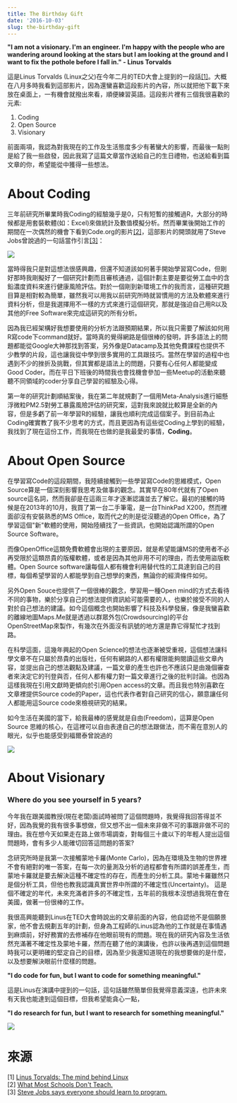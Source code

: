 ```yaml
---
title: The Birthday Gift
date: '2016-10-03'
slug: the-birthday-gift
---
```



**"I am not a visionary. I'm an engineer. I'm happy with the people who are wandering around looking at the stars but I am looking at the ground and I want to fix the pothole before I fall in." - Linus Torvalds**

這是Linus Torvalds (Linux之父)在今年二月的TED大會上提到的一段話[[1]](https://www.ted.com/talks/linus_torvalds_the_mind_behind_linux)。大概在八月多時我看到這部影片，因為還蠻喜歡這段影片的內容，所以就把他下載下來放在桌面上，一有機會就撥出來看，順便練習英語。這段影片裡有三個我很喜歡的元素:

1. Coding
2. Open Source
3. Visionary

前面兩項，我認為對我現在的工作及生活態度多少有著蠻大的影響，而最後一點則是給了我一些啟發，因此我寫了這篇文章當作送給自己的生日禮物，也送給看到篇文章的你，希望能從中獲得一些想法。

# About Coding
三年前研究所畢業時我Coding的經驗幾乎是0，只有短暫的接觸過R，大部分的時候都是用套裝軟體(如：Excel)來做統計及數值模擬分析。然而畢業後開始工作的期間在一次偶然的機會下看到Code.org的影片[[2]](https://www.youtube.com/watch?v=nKIu9yen5nc)，這部影片的開頭就用了Steve Jobs曾說過的一句話當作引言[[3]](https://www.youtube.com/watch?v=UaA1PbyS8BA)：

![](http://www.azquotes.com/picture-quotes/quote-everybody-in-this-country-should-learn-how-to-program-a-computer-because-it-teaches-steve-jobs-105-93-84.jpg)

當時得我只是對這想法很感興趣，但還不知道該如何著手開始學習寫Code，但剛好那時我剛擬好了一個研究計劃而且審核通過，這個計劃主要是要從勞工血中的含鉛濃度資料來進行健康風險評估。對於一個剛到新環境工作的我而言，這種研究題目算是相對較為簡單，雖然我可以用我以前研究所時就習慣用的方法及軟體來進行資料分析，但是我選擇用不一樣的方式來進行這個研究，那就是強迫自己用R以及其他的Free Software來完成這研究的所有分析。

因為我已經架構好我想要使用的分析方法跟預期結果，所以我只需要了解該如何用R寫code下command就好。當時真的覺得網路是個很棒的發明，許多語法上的問題都能從Google大神那找到答案，另外像是Datacamp及其他免費課程也提供不少教學的片段，這也讓我從中學到很多實用的工具跟技巧。當然在學習的過程中也遇到不少的挫折及挑戰，但其實都是語法上的問題，只要有心任何人都能變成Good Coder。而在平日下班後的時間我也會找機會參加一些Meetup的活動來聽聽不同領域的coder分享自己學習的經驗及心得。

第一年的研究計劃順結案後，我在第二年就規劃了一個用Meta-Analysis進行細懸浮微粒PM2.5對勞工暴露風險評估的研究案，這對我來說就比較算是全新的內容，但是多虧了前一年學習R的經驗，讓我也順利完成這個案子。到目前為止Coding確實教了我不少思考的方式，而且更因為有這些從Coding上學到的經驗，我找到了現在這份工作，而我現在也做的是我最愛的事情，**Coding**。

# About Open Source
在學習寫Code的這段期間，我陸續接觸到一些學習寫Code的思維模式，Open Source算是一個深刻影響我思考及做事的觀念。其實早在80年代就有了Open source這名詞，然而我卻是在這兩三年才逐漸認識並去了解它。最初的接觸的時候是在2013年的10月，我買了第一台二手筆電，是一台ThinkPad X200，然而裡面卻沒有安裝熟悉的MS Office，取而代之的則是從沒聽過的Open Office，為了學習這個"新"軟體的使用，開始陸續找了一些資訊，也開始認識所謂的Open Source Software。

而像OpenOffice這類免費軟體會出現的主要原因，就是希望能讓MS的使用者不必再受限於這類昂貴的版權軟體，或者是因為其他非用不可的理由，而去使用盜版軟體。Open Source software讓每個人都有機會利用替代性的工具達到自己的目標，每個希望學習的人都能學到自己想學的東西，無論你的經濟條件如何。

另外Open Souce也提供了一個很棒的觀念，學習用一種Open mind的方式去看待不同的事物，樂於分享自己的想法提供資訊給可能需要的人，也樂於接受不同的人對於自己想法的建議。如今這個概念也開始影響了科技及科學發展，像是我蠻喜歡的離線地圖Maps.Me就是透過以群眾外包(Crowdsourcing)的平台OpenStreetMap來製作，有幾次在外面沒有訊號的地方還是靠它得幫忙才找到路。

在科學這面，這幾年興起的Open Science的想法也逐漸被受重視，這個想法讓科學文章不在只屬於昂貴的出版社，任何有網路的人都有權限能夠閱讀這些文章內容，並提出自己的想法觀點及建議，一篇文章的產生也許也不應該只是由幾個審查者來決定它的刊登與否，任何人都有權力對一篇文章進行之後的批判討論。也因為這樣我現在引用文獻時更傾向於引用Open access的文章。而且我也特別喜歡在文章裡提供Source code的Paper，這也代表作者對自己研究的信心，願意讓任何人都能用這Source code來檢視研究的結果。

如今生活在美國的當下，給我最棒的感覺就是自由(Freedom)，這算是Open Source 思維的核心，在這裡可以自由表達自己的想法跟做法，而不需在意別人的眼光，似乎也能感受到福爾泰曾說過的

![](https://i.pinimg.com/236x/f4/d3/ea/f4d3ea026927ba65ba312c158d3cdfb7--cute-quotes-best-quotes.jpg)



# About Visionary 
### Where do you see yourself in 5 years?

今年我在跟美國教授(現在老闆)面試時被問了這個問題時，我覺得我回答得並不好，因為我覺的我有很多事想做，但又想不出一個未來非做不可的事跟非做不可的理由。我在想今天如果走在路上做市場調查，對每個三十歲以下的年輕人提出這個問題時，會有多少人能確切回答這問題的答案?

念研究所時是我第一次接觸蒙地卡羅(Monte Carlo)，因為在環境及生物的世界裡不會有絕對的唯一答案，在每一次的量測及分析的過程都會有所謂的誤差產生，而蒙地卡羅就是要去解決這種不確定性的存在，而產生的分析工具。蒙地卡羅雖然只是個分析工具，但他也教我認識真實世界中所謂的不確定性(Uncertainty)。
這是個不確定的年代，未來充滿者許多的不確定性，五年前的我根本沒想過我現在會在美國，做著一份很棒的工作。

我很高興能聽到Linus在TED大會時說出的文章前面的內容，他自認他不是個願景家，他不會去規劃五年的計劃，但身為工程師的Linus認為他的工作就是在事情遇到麻煩前，好好務實的去修補存在他眼前現有的問題。現在我的研究內容及生活依然充滿著不確定性及蒙地卡羅，然而在聽了他的演講後，也許以後再遇到這個問題時我可以更明確的堅定自己的目標，因為至少我還知道現在的我想要做的是什麼，以及想要解決眼前什麼樣的問題。

**"I do code for fun, but I want to code for something meaningful."**

這是Linus在演講中提到的一句話，這句話雖然簡單但我覺得意義深遠，也許未來有天我也能達到這個目標，但我希望能貪心一點，

**"I do research for fun, but I want to research for something meaningful."**

![](https://lh3.googleusercontent.com/-UgpcTpKVozg/Vsd18EjEybI/AAAAAAAACw8/Che-Tmhgt8wsb0p51Zy7mVWYprubpIWMwCJoC/w530-h444-n/Linus%2BTorvalds%2BQuotes.png)

# 來源
[1] [Linus Torvalds: The mind behind Linux](https://www.ted.com/talks/linus_torvalds_the_mind_behind_linux)  
[2] [What Most Schools Don't Teach.](https://www.youtube.com/watch?v=UaA1PbyS8BA)  
[3] [Steve Jobs says everyone should learn to program.](https://www.youtube.com/watch?v=UaA1PbyS8BA)